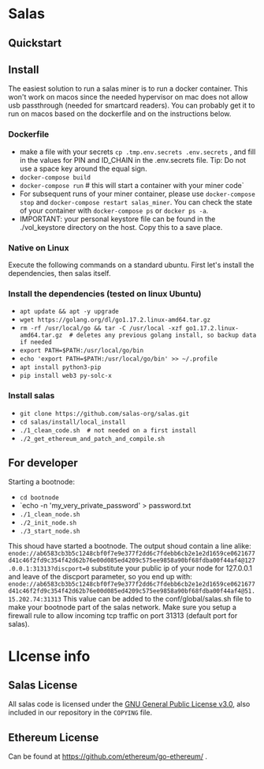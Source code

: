 # Salas

## Quickstart


## Install

The easiest solution to run a salas miner is to run a docker container. This won't work on macos
since the needed hypervisor on mac does not allow usb passthrough (needed for smartcard readers).
You can probably get it to run on macos based on the dockerfile and on the instructions below.

### Dockerfile

+ make a file with your secrets `cp .tmp.env.secrets .env.secrets` , and fill in the values for PIN and ID_CHAIN in the .env.secrets file. Tip: Do not use a space key around the equal sign.
+ `docker-compose build`
+ `docker-compose run` # this will start a container with your miner code`
+ For subsequent runs of your miner container, please use `docker-compose stop` and `docker-compose restart salas_miner`. You can check the state of your container with `docker-compose ps` or `docker ps -a`.
+ IMPORTANT: your personal keystore file can be found in the ./vol_keystore directory on the host. Copy this to a save place.

### Native on Linux

Execute the following commands on a standard ubuntu. First let's install the dependencies, then salas itself.

### Install the dependencies (tested on linux Ubuntu)

+ `apt update && apt -y upgrade`
+ `wget https://golang.org/dl/go1.17.2.linux-amd64.tar.gz`
+ `rm -rf /usr/local/go && tar -C /usr/local -xzf go1.17.2.linux-amd64.tar.gz  # deletes any previous golang install, so backup data if needed`
+ `export PATH=$PATH:/usr/local/go/bin`
+ `echo 'export PATH=$PATH:/usr/local/go/bin' >> ~/.profile`
+ `apt install python3-pip`
+ `pip install web3 py-solc-x`

### Install salas

+ `git clone https://github.com/salas-org/salas.git`
+ `cd salas/install/local_install`
+ `./1_clean_code.sh  # not needed on a first install` 
+ `./2_get_ethereum_and_patch_and_compile.sh`


## For developer
Starting a bootnode:

+ `cd bootnode`
+ `echo -n 'my_very_private_password' > password.txt
+ `./1_clean_node.sh`
+ `./2_init_node.sh`
+ `./3_start_node.sh`

This shoud have started a bootnode. The output shoud contain a line alike:
`enode://ab6583cb3b5c1248cbf0f7e9e377f2dd6c7fdebb6cb2e1e2d1659ce0621677d41c46f2fd9c354f42d62b76e00d085ed4209c575ee9858a90bf68fdba00f44af4@127.0.0.1:31313?discport=0`
substitute your public ip of your node for 127.0.0.1 and leave of the discport parameter, so you end up with:
`enode://ab6583cb3b5c1248cbf0f7e9e377f2dd6c7fdebb6cb2e1e2d1659ce0621677d41c46f2fd9c354f42d62b76e00d085ed4209c575ee9858a90bf68fdba00f44af4@51.15.202.74:31313`
This value can be added to the conf/global/salas.sh file to make your bootnode part of the salas network.
Make sure you setup a firewall rule to allow incoming tcp traffic on port 31313 (default port for salas). 

# LIcense info
## Salas License

All salas code is licensed under the [GNU General Public License v3.0](https://www.gnu.org/licenses/gpl-3.0.en.html), also included in our repository in the `COPYING` file.

## Ethereum License

Can be found at https://github.com/ethereum/go-ethereum/ . 